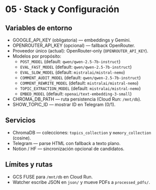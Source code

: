 # 05 · Stack y Configuración

## Variables de entorno
- GOOGLE_API_KEY (obligatoria) — embeddings y Gemini.
- OPENROUTER_API_KEY (opcional) — fallback OpenRouter.
- Proveedor único (actual): OpenRouter-only (`OPENROUTER_API_KEY`).
- Modelos por propósito:
  - `POST_MODEL` (default: `qwen/qwen-2.5-7b-instruct`)
  - `EVAL_FAST_MODEL` (default: `qwen/qwen-2.5-7b-instruct`)
  - `EVAL_SLOW_MODEL` (default: `mistralai/mistral-nemo`)
  - `COMMENT_AUDIT_MODEL` (default: `qwen/qwen-2.5-7b-instruct`)
  - `COMMENT_REWRITE_MODEL` (default: `mistralai/mistral-nemo`)
  - `TOPIC_EXTRACTION_MODEL` (default: `mistralai/mistral-nemo`)
  - `EMBED_MODEL` (default: `openai/text-embedding-3-small`)
- CHROMA_DB_PATH — ruta persistencia (Cloud Run: `/mnt/db`).
- SHOW_TOPIC_ID — mostrar ID en Telegram (0/1).

## Servicios
- ChromaDB — colecciones: `topics_collection` y `memory_collection` (cosine).
- Telegram — parse HTML con fallback a texto plano.
- Notion / HF — sincronización opcional de candidatos.

## Límites y rutas
- GCS FUSE para `/mnt/db` en Cloud Run.
- Watcher escribe JSON en `json/` y mueve PDFs a `processed_pdfs/`.
